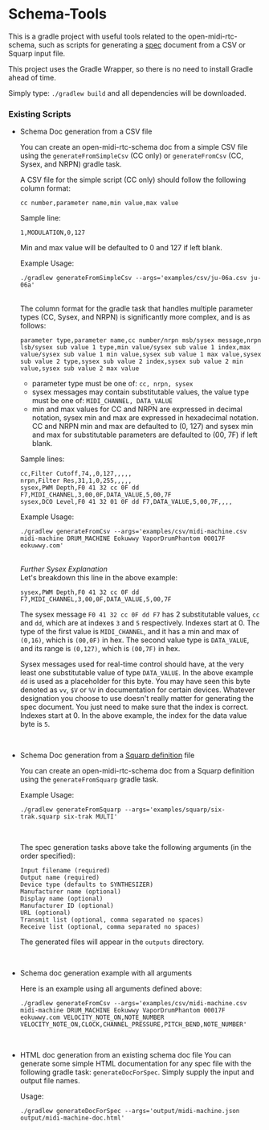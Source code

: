 # Schema-Tools

This is a gradle project with useful tools related to the open-midi-rtc-schema, such as scripts for generating a [spec](https://github.com/eokuwwy/open-midi-rtc-specs) document from a CSV or Squarp input file.

This project uses the Gradle Wrapper, so there is no need to install Gradle ahead of time.

Simply type:
`
./gradlew build
`
and all dependencies will be downloaded.

### Existing Scripts

 - Schema Doc generation from a CSV file
 
   You can create an open-midi-rtc-schema doc from a simple CSV file using the `generateFromSimpleCsv` (CC only) or `generateFromCsv` (CC, Sysex, and NRPN) gradle task. 
   
   A CSV file for the simple script (CC only) should follow the following column format:
   
   `cc number,parameter name,min value,max value`
   
   Sample line:
   
   `1,MODULATION,0,127`
   
   Min and max value will be defaulted to 0 and 127 if left blank.
   
   Example Usage:
   
   
   ```
   ./gradlew generateFromSimpleCsv --args='examples/csv/ju-06a.csv ju-06a'
   ```
   <br>
   The column format for the gradle task that handles multiple parameter types (CC, Sysex, and NRPN) is significantly more complex, and is as follows:
   
   `parameter type,parameter name,cc number/nrpn msb/sysex message,nrpn lsb/sysex sub value 1 type,min value/sysex sub value 1 index,max value/sysex sub value 1 min value,sysex sub value 1 max value,sysex sub value 2 type,sysex sub value 2 index,sysex sub value 2 min value,sysex sub value 2 max value`
   
   - parameter type must be one of: `cc, nrpn, sysex`
   - sysex messages may contain substitutable values, the value type must be one of: `MIDI_CHANNEL, DATA_VALUE`
   - min and max values for CC and NRPN are expressed in decimal notation, sysex min and max are expressed in hexadecimal notation. CC and NRPN min and max are defaulted to (0, 127) and sysex min and max for substitutable parameters are defaulted to (00, 7F) if left blank.
   
   Sample lines:
   
   ```
   cc,Filter Cutoff,74,,0,127,,,,,
   nrpn,Filter Res,31,1,0,255,,,,,
   sysex,PWM Depth,F0 41 32 cc 0F dd F7,MIDI_CHANNEL,3,00,0F,DATA_VALUE,5,00,7F
   sysex,DCO Level,F0 41 32 01 0F dd F7,DATA_VALUE,5,00,7F,,,,
   ```
   
   Example Usage:
   
   ```
   ./gradlew generateFromCsv --args='examples/csv/midi-machine.csv midi-machine DRUM_MACHINE Eokuwwy VaporDrumPhantom 00017F eokuwwy.com'
   ```
   
   <br>
   <em>Further Sysex Explanation</em><br>
   Let's breakdown this line in the above example:
   
   `sysex,PWM Depth,F0 41 32 cc 0F dd F7,MIDI_CHANNEL,3,00,0F,DATA_VALUE,5,00,7F`
   
   The sysex message `F0 41 32 cc 0F dd F7` has 2 substitutable values, `cc` and `dd`, which are at indexes `3` and `5` respectively. Indexes start at 0. The type of the first value is `MIDI_CHANNEL`, and it has a min and max of `(0,16)`, which is `(00,0F)` in hex. The second value type is `DATA_VALUE`, and its range is `(0,127)`, which is `(00,7F)` in hex. 
   
   Sysex messages used for real-time control should have, at the very least one substitutable value of type `DATA_VALUE`. In the above example `dd` is used as a placeholder for this byte. You may have seen this byte denoted as `vv`, `$V` or `%V` in documentation for certain devices. Whatever designation you choose to use doesn't really matter for generating the spec document. You just need to make sure that the index is correct. Indexes start at 0. In the above example, the index for the data value byte is `5`.
   
   
   <br>
- Schema Doc generation from a [Squarp definition](https://squarp.community/t/six-trak-cc-definitions/850) file

   You can create an open-midi-rtc-schema doc from a Squarp definition using the `generateFromSquarp` gradle task.
   
   Example Usage:
   
   ```
   ./gradlew generateFromSquarp --args='examples/squarp/six-trak.squarp six-trak MULTI'
   ```
   
   <br>
   
   The spec generation tasks above take the following arguments (in the order specified):
   
   ```
   Input filename (required)
   Output name (required)
   Device type (defaults to SYNTHESIZER)
   Manufacturer name (optional)
   Display name (optional)
   Manufacturer ID (optional)
   URL (optional)
   Transmit list (optional, comma separated no spaces)
   Receive list (optional, comma separated no spaces)
   ```
   
   The generated files will appear in the 
   `outputs` 
   directory.
   
   <br>
- Schema doc generation example with all arguments

  Here is an example using all arguments defined above:
  

  ```
  ./gradlew generateFromCsv --args='examples/csv/midi-machine.csv midi-machine DRUM_MACHINE Eokuwwy VaporDrumPhantom 00017F eokuwwy.com VELOCITY_NOTE_ON,NOTE_NUMBER VELOCITY_NOTE_ON,CLOCK,CHANNEL_PRESSURE,PITCH_BEND,NOTE_NUMBER'
  ```

   <br>
- HTML doc generation from an existing schema doc file
	You can generate some simple HTML documentation for any spec file with the following gradle task: `generateDocForSpec`. Simply supply the input and output file names.
	
	Usage:
	```
	./gradlew generateDocForSpec --args='output/midi-machine.json output/midi-machine-doc.html'
	```  